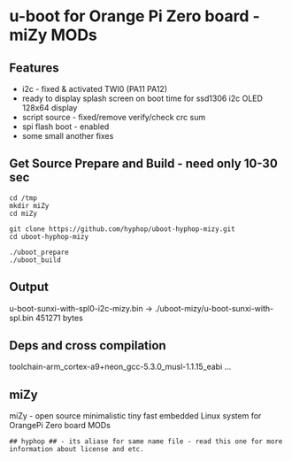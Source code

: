 # u-boot for Orange Pi Zero board - miZy MODs

## Features

* i2c - fixed & activated TWI0 (PA11 PA12)
* ready to display splash screen on boot time for
  ssd1306 i2c OLED 128x64 display
* script source - fixed/remove verify/check crc sum 
* spi flash boot - enabled
* some small another fixes

## Get Source Prepare and Build - need only 10-30 sec

    cd /tmp
    mkdir miZy
    cd miZy

    git clone https://github.com/hyphop/uboot-hyphop-mizy.git
    cd uboot-hyphop-mizy

    ./uboot_prepare
    ./uboot_build

## Output

u-boot-sunxi-with-spl0-i2c-mizy.bin -> ./uboot-mizy/u-boot-sunxi-with-spl.bin
451271 bytes
    
## Deps and cross compilation

toolchain-arm_cortex-a9+neon_gcc-5.3.0_musl-1.1.15_eabi
...

## miZy 
 
miZy - open source minimalistic tiny fast embedded Linux system
for OrangePi Zero board MODs

    ## hyphop ## - its aliase for same name file - read this one for more information about license and etc.
